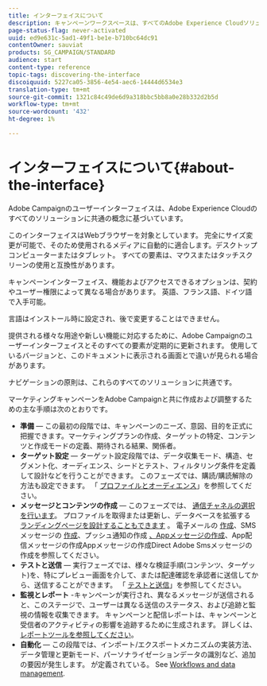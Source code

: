```yaml
---
title: インターフェイスについて
description: キャンペーンワークスペースは、すべてのAdobe Experience Cloudソリューションに共通の概念に基づいています。
page-status-flag: never-activated
uuid: ed9e631c-5ad1-49f1-be1e-b710bc64dc91
contentOwner: sauviat
products: SG_CAMPAIGN/STANDARD
audience: start
content-type: reference
topic-tags: discovering-the-interface
discoiquuid: 5227ca05-3856-4e54-aec6-14444d6534e3
translation-type: tm+mt
source-git-commit: 1321c84c49de6d9a318bbc5bb8a0e28b332d2b5d
workflow-type: tm+mt
source-wordcount: '432'
ht-degree: 1%

---
```



# インターフェイスについて{#about-the-interface}

Adobe Campaignのユーザーインターフェイスは、Adobe Experience Cloudのすべてのソリューションに共通の概念に基づいています。

このインターフェイスはWebブラウザーを対象としています。 完全にサイズ変更が可能で、そのため使用されるメディアに自動的に適合します。デスクトップコンピューターまたはタブレット。 すべての要素は、マウスまたはタッチスクリーンの使用と互換性があります。

キャンペーンインターフェイス、機能およびアクセスできるオプションは、契約やユーザー権限によって異なる場合があります。 英語、フランス語、ドイツ語で入手可能。

言語はインストール時に設定され、後で変更することはできません。

提供される様々な用途や新しい機能に対応するために、Adobe Campaignのユーザーインターフェイスとそのすべての要素が定期的に更新されます。 使用しているバージョンと、このドキュメントに表示される画面とで違いが見られる場合があります。

ナビゲーションの原則は、これらのすべてのソリューションに共通です。

マーケティングキャンペーンをAdobe Campaignと共に作成および調整するための主な手順は次のとおりです。

* **準備** — この最初の段階では、キャンペーンのニーズ、意図、目的を正式に把握できます。マーケティングプランの作成、ターゲットの特定、コンテンツと作成モードの定義、期待される結果、関係者。
* **ターゲット設定** — ターゲット設定段階では、データ収集モード、構造、セグメント化、オーディエンス、シードとテスト、フィルタリング条件を定義して設計などを行うことができます。 このフェーズでは、購読/購読解除の方法も設定できます。 「 [プロファイルとオーディエンス](../../audiences/using/about-profiles.md)」を参照してください。
* **メッセージとコンテンツの作成** — このフェーズでは、 [通信チャネルの選択を行います](../../channels/using/get-started-communication-channels.md)。 プロファイルを取得または更新し、データベースを拡張する [ランディングページを設計することもできます](../../channels/using/getting-started-with-landing-pages.md) 。 電子メールの [作成](../../channels/using/creating-an-email.md)、SMSメッセージの [作成](../../channels/using/creating-an-sms-message.md)、プッシュ通知の作成 [、Appメッセージの作成](../../channels/using/preparing-and-sending-a-push-notification.md)[](../../channels/using/about-in-app-messaging.md)[](../../channels/using/creating-the-direct-mail.md)、App配信メッセージの作成Appメッセージの作成Direct Adobe Smsメッセージの作成を参照してください。
* **テストと送信** — 実行フェーズでは、様々な検証手順(コンテンツ、ターゲット)を、特にプレビュー画面を介して、または配達確認を承認者に送信してから、送信することができます。 「 [テストと送信](../../sending/using/get-started-sending-messages.md)」を参照してください。
* **監視とレポート** -キャンペーンが実行され、異なるメッセージが送信されると、このステージで、ユーザーは異なる送信のステータス、および追跡と監視の情報を収集できます。 キャンペーンと配信レポートは、キャンペーンと受信者のアクティビティの影響を追跡するために生成されます。 詳しくは、 [レポートツールを参照してください](../../reporting/using/about-dynamic-reports.md)。
* **自動化** — この段階では、インポート/エクスポートメカニズムの実装方法、データ管理と更新モード、パーソナライゼーションデータの識別など、追加の要因が発生します。 が定義されている。 See [Workflows and data management](../../automating/using/get-started-workflows.md).